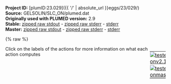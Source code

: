 **Project ID:** [plumID:23.029]({{ '/' | absolute_url }}eggs/23/029/)  
**Source:** GELSOLIN/SLC_ON/plumed.dat  
**Originally used with PLUMED version:** 2.9  
**Stable:** [zipped raw stdout](plumed.dat.plumed.stdout.txt.zip) - [zipped raw stderr](plumed.dat.plumed.stderr.txt.zip) - [stderr](plumed.dat.plumed.stderr)  
**Master:** [zipped raw stdout](plumed.dat.plumed_master.stdout.txt.zip) - [zipped raw stderr](plumed.dat.plumed_master.stderr.txt.zip) - [stderr](plumed.dat.plumed_master.stderr)  

{% raw %}
<div style="width: 100%; float:left">
<div style="width: 90%; float:left" id="value_details_data/GELSOLIN/SLC_ON/plumed.dat"> Click on the labels of the actions for more information on what each action computes </div>
<div style="width: 10%; float:left"><table><tr><td style="padding:1px"><a href="plumed.dat.plumed.stderr"><img src="https://img.shields.io/badge/v2.10-passing-green.svg" alt="tested onv2.10" /></a></td></tr><tr><td style="padding:1px"><a href="plumed.dat.plumed_master.stderr"><img src="https://img.shields.io/badge/master-passing-green.svg" alt="tested onmaster" /></a></td></tr></table></div></div>
<pre style="width=97%;">
<span class="plumedtooltip" style="color:green">MOLINFO<span class="right">This command is used to provide information on the molecules that are present in your system. <a href="https://www.plumed.org/doc-master/user-doc/html/_m_o_l_i_n_f_o.html" style="color:green">More details</a><i></i></span></span> <span class="plumedtooltip">STRUCTURE<span class="right">a file in pdb format containing a reference structure<i></i></span></span>=template_AA.pdb

<span id="data/GELSOLIN/SLC_ON/plumed.datdefsaxsdata_short"><span style="display:none;" id="data/GELSOLIN/SLC_ON/plumed.dat">The MOLINFO action with label <b></b> calculates something</span><span class="plumedtooltip" style="color:green">SAXS<span class="right">Calculates SAXS intensity. This action has <a class="toggler" href='javascript:;' onclick='toggleDisplay("data/GELSOLIN/SLC_ON/plumed.datdefsaxsdata");'>hidden defaults</a>. <a href="https://www.plumed.org/doc-master/user-doc/html/_s_a_x_s.html">More details</a><i></i></span></span> ...

        <span class="plumedtooltip">LABEL<span class="right">a label for the action so that its output can be referenced in the input to other actions<i></i></span></span>=<b name="data/GELSOLIN/SLC_ON/plumed.datsaxsdata" onclick='showPath("data/GELSOLIN/SLC_ON/plumed.dat","data/GELSOLIN/SLC_ON/plumed.datsaxsdata","data/GELSOLIN/SLC_ON/plumed.datsaxsdata","black")'>saxsdata</b><span style="display:none;" id="data/GELSOLIN/SLC_ON/plumed.datsaxsdata">The SAXS action with label <b>saxsdata</b> calculates the following quantities:<table  align="center" frame="void" width="95%" cellpadding="5%"><tr><td width="5%"><b> Quantity </b>  </td><td width="5%"><b> Type </b>  </td><td><b> Description </b> </td></tr><tr><td width="5%">saxsdata.q-0</td><td width="5%"><font color="black">scalar</font></td><td>The # SAXS of q  This is the 0th of these quantities</td></tr><tr><td width="5%">saxsdata.q-1</td><td width="5%"><font color="black">scalar</font></td><td>The # SAXS of q  This is the 1th of these quantities</td></tr><tr><td width="5%">saxsdata.q-2</td><td width="5%"><font color="black">scalar</font></td><td>The # SAXS of q  This is the 2th of these quantities</td></tr><tr><td width="5%">saxsdata.q-3</td><td width="5%"><font color="black">scalar</font></td><td>The # SAXS of q  This is the 3th of these quantities</td></tr><tr><td width="5%">saxsdata.q-4</td><td width="5%"><font color="black">scalar</font></td><td>The # SAXS of q  This is the 4th of these quantities</td></tr><tr><td width="5%">saxsdata.q-5</td><td width="5%"><font color="black">scalar</font></td><td>The # SAXS of q  This is the 5th of these quantities</td></tr><tr><td width="5%">saxsdata.q-6</td><td width="5%"><font color="black">scalar</font></td><td>The # SAXS of q  This is the 6th of these quantities</td></tr><tr><td width="5%">saxsdata.q-7</td><td width="5%"><font color="black">scalar</font></td><td>The # SAXS of q  This is the 7th of these quantities</td></tr><tr><td width="5%">saxsdata.q-8</td><td width="5%"><font color="black">scalar</font></td><td>The # SAXS of q  This is the 8th of these quantities</td></tr><tr><td width="5%">saxsdata.q-9</td><td width="5%"><font color="black">scalar</font></td><td>The # SAXS of q  This is the 9th of these quantities</td></tr><tr><td width="5%">saxsdata.q-10</td><td width="5%"><font color="black">scalar</font></td><td>The # SAXS of q  This is the 10th of these quantities</td></tr><tr><td width="5%">saxsdata.q-11</td><td width="5%"><font color="black">scalar</font></td><td>The # SAXS of q  This is the 11th of these quantities</td></tr><tr><td width="5%">saxsdata.q-12</td><td width="5%"><font color="black">scalar</font></td><td>The # SAXS of q  This is the 12th of these quantities</td></tr><tr><td width="5%">saxsdata.q-13</td><td width="5%"><font color="black">scalar</font></td><td>The # SAXS of q  This is the 13th of these quantities</td></tr><tr><td width="5%">saxsdata.q-14</td><td width="5%"><font color="black">scalar</font></td><td>The # SAXS of q  This is the 14th of these quantities</td></tr><tr><td width="5%">saxsdata.q-15</td><td width="5%"><font color="black">scalar</font></td><td>The # SAXS of q  This is the 15th of these quantities</td></tr><tr><td width="5%">saxsdata.q-16</td><td width="5%"><font color="black">scalar</font></td><td>The # SAXS of q  This is the 16th of these quantities</td></tr><tr><td width="5%">saxsdata.exp-0</td><td width="5%"><font color="black">scalar</font></td><td>The # experimental intensity  This is the 0th of these quantities</td></tr><tr><td width="5%">saxsdata.exp-1</td><td width="5%"><font color="black">scalar</font></td><td>The # experimental intensity  This is the 1th of these quantities</td></tr><tr><td width="5%">saxsdata.exp-2</td><td width="5%"><font color="black">scalar</font></td><td>The # experimental intensity  This is the 2th of these quantities</td></tr><tr><td width="5%">saxsdata.exp-3</td><td width="5%"><font color="black">scalar</font></td><td>The # experimental intensity  This is the 3th of these quantities</td></tr><tr><td width="5%">saxsdata.exp-4</td><td width="5%"><font color="black">scalar</font></td><td>The # experimental intensity  This is the 4th of these quantities</td></tr><tr><td width="5%">saxsdata.exp-5</td><td width="5%"><font color="black">scalar</font></td><td>The # experimental intensity  This is the 5th of these quantities</td></tr><tr><td width="5%">saxsdata.exp-6</td><td width="5%"><font color="black">scalar</font></td><td>The # experimental intensity  This is the 6th of these quantities</td></tr><tr><td width="5%">saxsdata.exp-7</td><td width="5%"><font color="black">scalar</font></td><td>The # experimental intensity  This is the 7th of these quantities</td></tr><tr><td width="5%">saxsdata.exp-8</td><td width="5%"><font color="black">scalar</font></td><td>The # experimental intensity  This is the 8th of these quantities</td></tr><tr><td width="5%">saxsdata.exp-9</td><td width="5%"><font color="black">scalar</font></td><td>The # experimental intensity  This is the 9th of these quantities</td></tr><tr><td width="5%">saxsdata.exp-10</td><td width="5%"><font color="black">scalar</font></td><td>The # experimental intensity  This is the 10th of these quantities</td></tr><tr><td width="5%">saxsdata.exp-11</td><td width="5%"><font color="black">scalar</font></td><td>The # experimental intensity  This is the 11th of these quantities</td></tr><tr><td width="5%">saxsdata.exp-12</td><td width="5%"><font color="black">scalar</font></td><td>The # experimental intensity  This is the 12th of these quantities</td></tr><tr><td width="5%">saxsdata.exp-13</td><td width="5%"><font color="black">scalar</font></td><td>The # experimental intensity  This is the 13th of these quantities</td></tr><tr><td width="5%">saxsdata.exp-14</td><td width="5%"><font color="black">scalar</font></td><td>The # experimental intensity  This is the 14th of these quantities</td></tr><tr><td width="5%">saxsdata.exp-15</td><td width="5%"><font color="black">scalar</font></td><td>The # experimental intensity  This is the 15th of these quantities</td></tr><tr><td width="5%">saxsdata.exp-16</td><td width="5%"><font color="black">scalar</font></td><td>The # experimental intensity  This is the 16th of these quantities</td></tr><tr><td width="5%">saxsdata.score</td><td width="5%"><font color="black">scalar</font></td><td>the Metainference score</td></tr><tr><td width="5%">saxsdata.neff</td><td width="5%"><font color="black">scalar</font></td><td>effective number of replicas</td></tr><tr><td width="5%">saxsdata.scale</td><td width="5%"><font color="black">scalar</font></td><td>scale parameter</td></tr><tr><td width="5%">saxsdata.acceptScale</td><td width="5%"><font color="black">scalar</font></td><td>MC acceptance for scale value</td></tr><tr><td width="5%">saxsdata.acceptSigma</td><td width="5%"><font color="black">scalar</font></td><td>MC acceptance for sigma values</td></tr><tr><td width="5%">saxsdata.sigmaMean-0</td><td width="5%"><font color="black">scalar</font></td><td>uncertainty in the mean estimate  This is the 0th of these quantities</td></tr><tr><td width="5%">saxsdata.sigma-0</td><td width="5%"><font color="black">scalar</font></td><td>uncertainty parameter  This is the 0th of these quantities</td></tr><tr><td width="5%">saxsdata.sigmaMean-1</td><td width="5%"><font color="black">scalar</font></td><td>uncertainty in the mean estimate  This is the 1th of these quantities</td></tr><tr><td width="5%">saxsdata.sigma-1</td><td width="5%"><font color="black">scalar</font></td><td>uncertainty parameter  This is the 1th of these quantities</td></tr><tr><td width="5%">saxsdata.sigmaMean-2</td><td width="5%"><font color="black">scalar</font></td><td>uncertainty in the mean estimate  This is the 2th of these quantities</td></tr><tr><td width="5%">saxsdata.sigma-2</td><td width="5%"><font color="black">scalar</font></td><td>uncertainty parameter  This is the 2th of these quantities</td></tr><tr><td width="5%">saxsdata.sigmaMean-3</td><td width="5%"><font color="black">scalar</font></td><td>uncertainty in the mean estimate  This is the 3th of these quantities</td></tr><tr><td width="5%">saxsdata.sigma-3</td><td width="5%"><font color="black">scalar</font></td><td>uncertainty parameter  This is the 3th of these quantities</td></tr><tr><td width="5%">saxsdata.sigmaMean-4</td><td width="5%"><font color="black">scalar</font></td><td>uncertainty in the mean estimate  This is the 4th of these quantities</td></tr><tr><td width="5%">saxsdata.sigma-4</td><td width="5%"><font color="black">scalar</font></td><td>uncertainty parameter  This is the 4th of these quantities</td></tr><tr><td width="5%">saxsdata.sigmaMean-5</td><td width="5%"><font color="black">scalar</font></td><td>uncertainty in the mean estimate  This is the 5th of these quantities</td></tr><tr><td width="5%">saxsdata.sigma-5</td><td width="5%"><font color="black">scalar</font></td><td>uncertainty parameter  This is the 5th of these quantities</td></tr><tr><td width="5%">saxsdata.sigmaMean-6</td><td width="5%"><font color="black">scalar</font></td><td>uncertainty in the mean estimate  This is the 6th of these quantities</td></tr><tr><td width="5%">saxsdata.sigma-6</td><td width="5%"><font color="black">scalar</font></td><td>uncertainty parameter  This is the 6th of these quantities</td></tr><tr><td width="5%">saxsdata.sigmaMean-7</td><td width="5%"><font color="black">scalar</font></td><td>uncertainty in the mean estimate  This is the 7th of these quantities</td></tr><tr><td width="5%">saxsdata.sigma-7</td><td width="5%"><font color="black">scalar</font></td><td>uncertainty parameter  This is the 7th of these quantities</td></tr><tr><td width="5%">saxsdata.sigmaMean-8</td><td width="5%"><font color="black">scalar</font></td><td>uncertainty in the mean estimate  This is the 8th of these quantities</td></tr><tr><td width="5%">saxsdata.sigma-8</td><td width="5%"><font color="black">scalar</font></td><td>uncertainty parameter  This is the 8th of these quantities</td></tr><tr><td width="5%">saxsdata.sigmaMean-9</td><td width="5%"><font color="black">scalar</font></td><td>uncertainty in the mean estimate  This is the 9th of these quantities</td></tr><tr><td width="5%">saxsdata.sigma-9</td><td width="5%"><font color="black">scalar</font></td><td>uncertainty parameter  This is the 9th of these quantities</td></tr><tr><td width="5%">saxsdata.sigmaMean-10</td><td width="5%"><font color="black">scalar</font></td><td>uncertainty in the mean estimate  This is the 10th of these quantities</td></tr><tr><td width="5%">saxsdata.sigma-10</td><td width="5%"><font color="black">scalar</font></td><td>uncertainty parameter  This is the 10th of these quantities</td></tr><tr><td width="5%">saxsdata.sigmaMean-11</td><td width="5%"><font color="black">scalar</font></td><td>uncertainty in the mean estimate  This is the 11th of these quantities</td></tr><tr><td width="5%">saxsdata.sigma-11</td><td width="5%"><font color="black">scalar</font></td><td>uncertainty parameter  This is the 11th of these quantities</td></tr><tr><td width="5%">saxsdata.sigmaMean-12</td><td width="5%"><font color="black">scalar</font></td><td>uncertainty in the mean estimate  This is the 12th of these quantities</td></tr><tr><td width="5%">saxsdata.sigma-12</td><td width="5%"><font color="black">scalar</font></td><td>uncertainty parameter  This is the 12th of these quantities</td></tr><tr><td width="5%">saxsdata.sigmaMean-13</td><td width="5%"><font color="black">scalar</font></td><td>uncertainty in the mean estimate  This is the 13th of these quantities</td></tr><tr><td width="5%">saxsdata.sigma-13</td><td width="5%"><font color="black">scalar</font></td><td>uncertainty parameter  This is the 13th of these quantities</td></tr><tr><td width="5%">saxsdata.sigmaMean-14</td><td width="5%"><font color="black">scalar</font></td><td>uncertainty in the mean estimate  This is the 14th of these quantities</td></tr><tr><td width="5%">saxsdata.sigma-14</td><td width="5%"><font color="black">scalar</font></td><td>uncertainty parameter  This is the 14th of these quantities</td></tr><tr><td width="5%">saxsdata.sigmaMean-15</td><td width="5%"><font color="black">scalar</font></td><td>uncertainty in the mean estimate  This is the 15th of these quantities</td></tr><tr><td width="5%">saxsdata.sigma-15</td><td width="5%"><font color="black">scalar</font></td><td>uncertainty parameter  This is the 15th of these quantities</td></tr><tr><td width="5%">saxsdata.sigmaMean-16</td><td width="5%"><font color="black">scalar</font></td><td>uncertainty in the mean estimate  This is the 16th of these quantities</td></tr><tr><td width="5%">saxsdata.sigma-16</td><td width="5%"><font color="black">scalar</font></td><td>uncertainty parameter  This is the 16th of these quantities</td></tr></table></span>
        <span class="plumedtooltip">ATOMS<span class="right">The atoms to be included in the calculation, e<i></i></span></span>=1-11880
        <span class="plumedtooltip">ONEBEAD<span class="right"> calculate SAXS for a single bead model<i></i></span></span>
        <span class="plumedtooltip">TEMPLATE<span class="right"> A PDB file is required for ONEBEAD mapping<i></i></span></span>=template_AA.pdb
        <span style="color:blue" class="comment">#GPU</span>
        <span class="plumedtooltip">SOLVDENS<span class="right"> Density of the solvent to be used for the correction of atomistic form factors<i></i></span></span>=0.334
        <span class="plumedtooltip">SOLVATION_CORRECTION<span class="right"> Solvation layer electron density correction (ONEBEAD only)<i></i></span></span>=0.080
        <span class="plumedtooltip">SOLVATION_STRIDE<span class="right"> Number of steps between every new residues solvation estimation via LCPO (ONEBEAD only)<i></i></span></span>=100
        <span class="plumedtooltip">SASA_CUTOFF<span class="right"> SASA value to consider a residue as exposed to the solvent (ONEBEAD only)<i></i></span></span>=0.7

<span style="color:blue" class="comment">#QVALUE RANGE 0.01-0.25 (stride: 0.0150014)</span>

<span class="plumedtooltip">QVALUE1<span class="right">Selected scattering lengths in inverse angstroms are given as QVALUE1, QVALUE2, <i></i></span></span>=0.0101007       <span class="plumedtooltip">EXPINT1<span class="right">Add an experimental value for each q value<i></i></span></span>=0.9655268182607186
<span class="plumedtooltip">QVALUE2<span class="right">Selected scattering lengths in inverse angstroms are given as QVALUE1, QVALUE2, <i></i></span></span>=0.0251021       <span class="plumedtooltip">EXPINT2<span class="right">Add an experimental value for each q value<i></i></span></span>=0.8074336052768617
<span class="plumedtooltip">QVALUE3<span class="right">Selected scattering lengths in inverse angstroms are given as QVALUE1, QVALUE2, <i></i></span></span>=0.0401035       <span class="plumedtooltip">EXPINT3<span class="right">Add an experimental value for each q value<i></i></span></span>=0.5867844124283979
<span class="plumedtooltip">QVALUE4<span class="right">Selected scattering lengths in inverse angstroms are given as QVALUE1, QVALUE2, <i></i></span></span>=0.0551049       <span class="plumedtooltip">EXPINT4<span class="right">Add an experimental value for each q value<i></i></span></span>=0.3778068043742405
<span class="plumedtooltip">QVALUE5<span class="right">Selected scattering lengths in inverse angstroms are given as QVALUE1, QVALUE2, <i></i></span></span>=0.0701063       <span class="plumedtooltip">EXPINT5<span class="right">Add an experimental value for each q value<i></i></span></span>=0.2199053983683388
<span class="plumedtooltip">QVALUE6<span class="right">Selected scattering lengths in inverse angstroms are given as QVALUE1, QVALUE2, <i></i></span></span>=0.0851077       <span class="plumedtooltip">EXPINT6<span class="right">Add an experimental value for each q value<i></i></span></span>=0.1176236764450616
<span class="plumedtooltip">QVALUE7<span class="right">Selected scattering lengths in inverse angstroms are given as QVALUE1, QVALUE2, <i></i></span></span>=0.1001091       <span class="plumedtooltip">EXPINT7<span class="right">Add an experimental value for each q value<i></i></span></span>=0.0598961117861482
<span class="plumedtooltip">QVALUE8<span class="right">Selected scattering lengths in inverse angstroms are given as QVALUE1, QVALUE2, <i></i></span></span>=0.1151105       <span class="plumedtooltip">EXPINT8<span class="right">Add an experimental value for each q value<i></i></span></span>=0.0320698663426488
<span class="plumedtooltip">QVALUE9<span class="right">Selected scattering lengths in inverse angstroms are given as QVALUE1, QVALUE2, <i></i></span></span>=0.1301119       <span class="plumedtooltip">EXPINT9<span class="right">Add an experimental value for each q value<i></i></span></span>=0.0197961291442457
<span class="plumedtooltip">QVALUE10<span class="right">Selected scattering lengths in inverse angstroms are given as QVALUE1, QVALUE2, <i></i></span></span>=0.1451133      <span class="plumedtooltip">EXPINT10<span class="right">Add an experimental value for each q value<i></i></span></span>=0.0131910258635653
<span class="plumedtooltip">QVALUE11<span class="right">Selected scattering lengths in inverse angstroms are given as QVALUE1, QVALUE2, <i></i></span></span>=0.1601147      <span class="plumedtooltip">EXPINT11<span class="right">Add an experimental value for each q value<i></i></span></span>=0.0090075507724353
<span class="plumedtooltip">QVALUE12<span class="right">Selected scattering lengths in inverse angstroms are given as QVALUE1, QVALUE2, <i></i></span></span>=0.1751161      <span class="plumedtooltip">EXPINT12<span class="right">Add an experimental value for each q value<i></i></span></span>=0.0070054764797778
<span class="plumedtooltip">QVALUE13<span class="right">Selected scattering lengths in inverse angstroms are given as QVALUE1, QVALUE2, <i></i></span></span>=0.1901175      <span class="plumedtooltip">EXPINT13<span class="right">Add an experimental value for each q value<i></i></span></span>=0.0060413990626627
<span class="plumedtooltip">QVALUE14<span class="right">Selected scattering lengths in inverse angstroms are given as QVALUE1, QVALUE2, <i></i></span></span>=0.2051189      <span class="plumedtooltip">EXPINT14<span class="right">Add an experimental value for each q value<i></i></span></span>=0.0049136955389689
<span class="plumedtooltip">QVALUE15<span class="right">Selected scattering lengths in inverse angstroms are given as QVALUE1, QVALUE2, <i></i></span></span>=0.2201203      <span class="plumedtooltip">EXPINT15<span class="right">Add an experimental value for each q value<i></i></span></span>=0.0039878840479083
<span class="plumedtooltip">QVALUE16<span class="right">Selected scattering lengths in inverse angstroms are given as QVALUE1, QVALUE2, <i></i></span></span>=0.2351217      <span class="plumedtooltip">EXPINT16<span class="right">Add an experimental value for each q value<i></i></span></span>=0.0037107186252386
<span class="plumedtooltip">QVALUE17<span class="right">Selected scattering lengths in inverse angstroms are given as QVALUE1, QVALUE2, <i></i></span></span>=0.2501231      <span class="plumedtooltip">EXPINT17<span class="right">Add an experimental value for each q value<i></i></span></span>=0.0033106578718972

<span class="plumedtooltip">OPTSIGMAMEAN<span class="right"> Set to NONE/SEM to manually set sigma mean, or to estimate it on the fly<i></i></span></span>=SEM_MAX
<span class="plumedtooltip">SIGMA_MAX_STEPS<span class="right">Number of steps used to optimise SIGMA_MAX, before that the SIGMA_MAX value is used<i></i></span></span>=500000
<span class="plumedtooltip">AVERAGING<span class="right">Stride for calculation of averaged weights and sigma_mean<i></i></span></span>=500
<span class="plumedtooltip">DOSCORE<span class="right"> activate metainference<i></i></span></span> <span class="plumedtooltip">SIGMA_MEAN0<span class="right">starting value for the uncertainty in the mean estimate<i></i></span></span>=0.5
<span class="plumedtooltip">SCALEDATA<span class="right"> Set to TRUE if you want to sample a scaling factor common to all values and replicas<i></i></span></span> <span class="plumedtooltip">SCALE0<span class="right"> initial value of the scaling factor<i></i></span></span>=1.0
<span class="plumedtooltip">DSCALE<span class="right">maximum MC move of the scaling factor<i></i></span></span>=0.01 <span class="plumedtooltip">SCALE_PRIOR<span class="right"> either FLAT or GAUSSIAN<i></i></span></span>=GAUSSIAN
<span class="plumedtooltip">SIGMA0<span class="right"> initial value of the uncertainty parameter<i></i></span></span>=0.5 <span class="plumedtooltip">SIGMA_MIN<span class="right"> minimum value of the uncertainty parameter<i></i></span></span>=0.0001 <span class="plumedtooltip">SIGMA_MAX<span class="right"> maximum value of the uncertainty parameter<i></i></span></span>=0.5
<span class="plumedtooltip">NOISETYPE<span class="right"> functional form of the noise (GAUSS,MGAUSS,OUTLIERS,MOUTLIERS,GENERIC)<i></i></span></span>=MGAUSS
... SAXS
</span><span id="data/GELSOLIN/SLC_ON/plumed.datdefsaxsdata_long" style="display:none;"><span class="plumedtooltip" style="color:green">SAXS<span class="right">Calculates SAXS intensity. This action uses the <a class="toggler" href='javascript:;' onclick='toggleDisplay("data/GELSOLIN/SLC_ON/plumed.datdefsaxsdata");'>defaults shown here</a>. <a href="https://www.plumed.org/doc-master/user-doc/html/_s_a_x_s.html">More details</a><i></i></span></span> ...

        <span class="plumedtooltip">LABEL<span class="right">a label for the action so that its output can be referenced in the input to other actions<i></i></span></span>=<b name="data/GELSOLIN/SLC_ON/plumed.datsaxsdata" onclick='showPath("data/GELSOLIN/SLC_ON/plumed.dat","data/GELSOLIN/SLC_ON/plumed.datsaxsdata","data/GELSOLIN/SLC_ON/plumed.datsaxsdata","black")'>saxsdata</b>
        <span class="plumedtooltip">ATOMS<span class="right">The atoms to be included in the calculation, e<i></i></span></span>=1-11880
        <span class="plumedtooltip">ONEBEAD<span class="right"> calculate SAXS for a single bead model<i></i></span></span>
        <span class="plumedtooltip">TEMPLATE<span class="right"> A PDB file is required for ONEBEAD mapping<i></i></span></span>=template_AA.pdb
        <span style="color:blue" class="comment">#GPU</span>
        <span class="plumedtooltip">SOLVDENS<span class="right"> Density of the solvent to be used for the correction of atomistic form factors<i></i></span></span>=0.334
        <span class="plumedtooltip">SOLVATION_CORRECTION<span class="right"> Solvation layer electron density correction (ONEBEAD only)<i></i></span></span>=0.080
        <span class="plumedtooltip">SOLVATION_STRIDE<span class="right"> Number of steps between every new residues solvation estimation via LCPO (ONEBEAD only)<i></i></span></span>=100
        <span class="plumedtooltip">SASA_CUTOFF<span class="right"> SASA value to consider a residue as exposed to the solvent (ONEBEAD only)<i></i></span></span>=0.7

<span style="color:blue" class="comment">#QVALUE RANGE 0.01-0.25 (stride: 0.0150014)</span>

<span class="plumedtooltip">QVALUE1<span class="right">Selected scattering lengths in inverse angstroms are given as QVALUE1, QVALUE2, <i></i></span></span>=0.0101007       <span class="plumedtooltip">EXPINT1<span class="right">Add an experimental value for each q value<i></i></span></span>=0.9655268182607186
<span class="plumedtooltip">QVALUE2<span class="right">Selected scattering lengths in inverse angstroms are given as QVALUE1, QVALUE2, <i></i></span></span>=0.0251021       <span class="plumedtooltip">EXPINT2<span class="right">Add an experimental value for each q value<i></i></span></span>=0.8074336052768617
<span class="plumedtooltip">QVALUE3<span class="right">Selected scattering lengths in inverse angstroms are given as QVALUE1, QVALUE2, <i></i></span></span>=0.0401035       <span class="plumedtooltip">EXPINT3<span class="right">Add an experimental value for each q value<i></i></span></span>=0.5867844124283979
<span class="plumedtooltip">QVALUE4<span class="right">Selected scattering lengths in inverse angstroms are given as QVALUE1, QVALUE2, <i></i></span></span>=0.0551049       <span class="plumedtooltip">EXPINT4<span class="right">Add an experimental value for each q value<i></i></span></span>=0.3778068043742405
<span class="plumedtooltip">QVALUE5<span class="right">Selected scattering lengths in inverse angstroms are given as QVALUE1, QVALUE2, <i></i></span></span>=0.0701063       <span class="plumedtooltip">EXPINT5<span class="right">Add an experimental value for each q value<i></i></span></span>=0.2199053983683388
<span class="plumedtooltip">QVALUE6<span class="right">Selected scattering lengths in inverse angstroms are given as QVALUE1, QVALUE2, <i></i></span></span>=0.0851077       <span class="plumedtooltip">EXPINT6<span class="right">Add an experimental value for each q value<i></i></span></span>=0.1176236764450616
<span class="plumedtooltip">QVALUE7<span class="right">Selected scattering lengths in inverse angstroms are given as QVALUE1, QVALUE2, <i></i></span></span>=0.1001091       <span class="plumedtooltip">EXPINT7<span class="right">Add an experimental value for each q value<i></i></span></span>=0.0598961117861482
<span class="plumedtooltip">QVALUE8<span class="right">Selected scattering lengths in inverse angstroms are given as QVALUE1, QVALUE2, <i></i></span></span>=0.1151105       <span class="plumedtooltip">EXPINT8<span class="right">Add an experimental value for each q value<i></i></span></span>=0.0320698663426488
<span class="plumedtooltip">QVALUE9<span class="right">Selected scattering lengths in inverse angstroms are given as QVALUE1, QVALUE2, <i></i></span></span>=0.1301119       <span class="plumedtooltip">EXPINT9<span class="right">Add an experimental value for each q value<i></i></span></span>=0.0197961291442457
<span class="plumedtooltip">QVALUE10<span class="right">Selected scattering lengths in inverse angstroms are given as QVALUE1, QVALUE2, <i></i></span></span>=0.1451133      <span class="plumedtooltip">EXPINT10<span class="right">Add an experimental value for each q value<i></i></span></span>=0.0131910258635653
<span class="plumedtooltip">QVALUE11<span class="right">Selected scattering lengths in inverse angstroms are given as QVALUE1, QVALUE2, <i></i></span></span>=0.1601147      <span class="plumedtooltip">EXPINT11<span class="right">Add an experimental value for each q value<i></i></span></span>=0.0090075507724353
<span class="plumedtooltip">QVALUE12<span class="right">Selected scattering lengths in inverse angstroms are given as QVALUE1, QVALUE2, <i></i></span></span>=0.1751161      <span class="plumedtooltip">EXPINT12<span class="right">Add an experimental value for each q value<i></i></span></span>=0.0070054764797778
<span class="plumedtooltip">QVALUE13<span class="right">Selected scattering lengths in inverse angstroms are given as QVALUE1, QVALUE2, <i></i></span></span>=0.1901175      <span class="plumedtooltip">EXPINT13<span class="right">Add an experimental value for each q value<i></i></span></span>=0.0060413990626627
<span class="plumedtooltip">QVALUE14<span class="right">Selected scattering lengths in inverse angstroms are given as QVALUE1, QVALUE2, <i></i></span></span>=0.2051189      <span class="plumedtooltip">EXPINT14<span class="right">Add an experimental value for each q value<i></i></span></span>=0.0049136955389689
<span class="plumedtooltip">QVALUE15<span class="right">Selected scattering lengths in inverse angstroms are given as QVALUE1, QVALUE2, <i></i></span></span>=0.2201203      <span class="plumedtooltip">EXPINT15<span class="right">Add an experimental value for each q value<i></i></span></span>=0.0039878840479083
<span class="plumedtooltip">QVALUE16<span class="right">Selected scattering lengths in inverse angstroms are given as QVALUE1, QVALUE2, <i></i></span></span>=0.2351217      <span class="plumedtooltip">EXPINT16<span class="right">Add an experimental value for each q value<i></i></span></span>=0.0037107186252386
<span class="plumedtooltip">QVALUE17<span class="right">Selected scattering lengths in inverse angstroms are given as QVALUE1, QVALUE2, <i></i></span></span>=0.2501231      <span class="plumedtooltip">EXPINT17<span class="right">Add an experimental value for each q value<i></i></span></span>=0.0033106578718972

<span class="plumedtooltip">OPTSIGMAMEAN<span class="right"> Set to NONE/SEM to manually set sigma mean, or to estimate it on the fly<i></i></span></span>=SEM_MAX
<span class="plumedtooltip">SIGMA_MAX_STEPS<span class="right">Number of steps used to optimise SIGMA_MAX, before that the SIGMA_MAX value is used<i></i></span></span>=500000
<span class="plumedtooltip">AVERAGING<span class="right">Stride for calculation of averaged weights and sigma_mean<i></i></span></span>=500
<span class="plumedtooltip">DOSCORE<span class="right"> activate metainference<i></i></span></span> <span class="plumedtooltip">SIGMA_MEAN0<span class="right">starting value for the uncertainty in the mean estimate<i></i></span></span>=0.5
<span class="plumedtooltip">SCALEDATA<span class="right"> Set to TRUE if you want to sample a scaling factor common to all values and replicas<i></i></span></span> <span class="plumedtooltip">SCALE0<span class="right"> initial value of the scaling factor<i></i></span></span>=1.0
<span class="plumedtooltip">DSCALE<span class="right">maximum MC move of the scaling factor<i></i></span></span>=0.01 <span class="plumedtooltip">SCALE_PRIOR<span class="right"> either FLAT or GAUSSIAN<i></i></span></span>=GAUSSIAN
<span class="plumedtooltip">SIGMA0<span class="right"> initial value of the uncertainty parameter<i></i></span></span>=0.5 <span class="plumedtooltip">SIGMA_MIN<span class="right"> minimum value of the uncertainty parameter<i></i></span></span>=0.0001 <span class="plumedtooltip">SIGMA_MAX<span class="right"> maximum value of the uncertainty parameter<i></i></span></span>=0.5
<span class="plumedtooltip">NOISETYPE<span class="right"> functional form of the noise (GAUSS,MGAUSS,OUTLIERS,MOUTLIERS,GENERIC)<i></i></span></span>=MGAUSS
 <span class="plumedtooltip">WRITE_STRIDE<span class="right"> write the status to a file every N steps, this can be used for restart/continuation<i></i></span></span>=10000 <span class="plumedtooltip">DEVICEID<span class="right"> Identifier of the GPU to be used<i></i></span></span>=-1 <span class="plumedtooltip">SCALE_EXPINT<span class="right"> Scaling value for experimental data normalization<i></i></span></span>=1.0 <span class="plumedtooltip">DEUTER_CONC<span class="right"> Fraction of deuterated solvent<i></i></span></span>=0. <span class="plumedtooltip">N<span class="right"> Number of points in the resolution function integral<i></i></span></span>=10
... SAXS
</span><br/><span style="color:blue" class="comment"># METAINFERENCE</span>
<b name="data/GELSOLIN/SLC_ON/plumed.datsaxsbias" onclick='showPath("data/GELSOLIN/SLC_ON/plumed.dat","data/GELSOLIN/SLC_ON/plumed.datsaxsbias","data/GELSOLIN/SLC_ON/plumed.datsaxsbias","black")'>saxsbias</b><span style="display:none;" id="data/GELSOLIN/SLC_ON/plumed.datsaxsbias">The BIASVALUE action with label <b>saxsbias</b> calculates the following quantities:<table  align="center" frame="void" width="95%" cellpadding="5%"><tr><td width="5%"><b> Quantity </b>  </td><td width="5%"><b> Type </b>  </td><td><b> Description </b> </td></tr><tr><td width="5%">saxsbias.bias</td><td width="5%"><font color="black">scalar</font></td><td>the instantaneous value of the bias potential</td></tr><tr><td width="5%">saxsbias.saxsdata.score_bias</td><td width="5%"><font color="black">scalar</font></td><td>one or multiple instances of this quantity can be referenced elsewhere in the input file. these quantities will named with  the arguments of the bias followed by the character string _bias. These quantities tell the user how much the bias is due to each of the colvars. This particular component measures this quantity for the input CV named saxsdata.score</td></tr></table></span>: <span class="plumedtooltip" style="color:green">BIASVALUE<span class="right">Takes the value of one variable and use it as a bias <a href="https://www.plumed.org/doc-master/user-doc/html/_b_i_a_s_v_a_l_u_e.html" style="color:green">More details</a><i></i></span></span> <span class="plumedtooltip">ARG<span class="right">the labels of the scalar/vector arguments whose values will be used as a bias on the system<i></i></span></span>=(saxsdata\.score) <span class="plumedtooltip">STRIDE<span class="right">the frequency with which the forces due to the bias should be calculated<i></i></span></span>=2
<b name="data/GELSOLIN/SLC_ON/plumed.datens" onclick='showPath("data/GELSOLIN/SLC_ON/plumed.dat","data/GELSOLIN/SLC_ON/plumed.datens","data/GELSOLIN/SLC_ON/plumed.datens","black")'>ens</b><span style="display:none;" id="data/GELSOLIN/SLC_ON/plumed.datens">The ENSEMBLE action with label <b>ens</b> calculates the following quantities:<table  align="center" frame="void" width="95%" cellpadding="5%"><tr><td width="5%"><b> Quantity </b>  </td><td width="5%"><b> Type </b>  </td><td><b> Description </b> </td></tr><tr><td width="5%">ens.saxsdata.q-0</td><td width="5%"><font color="black">scalar</font></td><td>the average for argument saxsdata.q-0</td></tr><tr><td width="5%">ens.saxsdata.q-1</td><td width="5%"><font color="black">scalar</font></td><td>the average for argument saxsdata.q-1</td></tr><tr><td width="5%">ens.saxsdata.q-2</td><td width="5%"><font color="black">scalar</font></td><td>the average for argument saxsdata.q-2</td></tr><tr><td width="5%">ens.saxsdata.q-3</td><td width="5%"><font color="black">scalar</font></td><td>the average for argument saxsdata.q-3</td></tr><tr><td width="5%">ens.saxsdata.q-4</td><td width="5%"><font color="black">scalar</font></td><td>the average for argument saxsdata.q-4</td></tr><tr><td width="5%">ens.saxsdata.q-5</td><td width="5%"><font color="black">scalar</font></td><td>the average for argument saxsdata.q-5</td></tr><tr><td width="5%">ens.saxsdata.q-6</td><td width="5%"><font color="black">scalar</font></td><td>the average for argument saxsdata.q-6</td></tr><tr><td width="5%">ens.saxsdata.q-7</td><td width="5%"><font color="black">scalar</font></td><td>the average for argument saxsdata.q-7</td></tr><tr><td width="5%">ens.saxsdata.q-8</td><td width="5%"><font color="black">scalar</font></td><td>the average for argument saxsdata.q-8</td></tr><tr><td width="5%">ens.saxsdata.q-9</td><td width="5%"><font color="black">scalar</font></td><td>the average for argument saxsdata.q-9</td></tr><tr><td width="5%">ens.saxsdata.q-10</td><td width="5%"><font color="black">scalar</font></td><td>the average for argument saxsdata.q-10</td></tr><tr><td width="5%">ens.saxsdata.q-11</td><td width="5%"><font color="black">scalar</font></td><td>the average for argument saxsdata.q-11</td></tr><tr><td width="5%">ens.saxsdata.q-12</td><td width="5%"><font color="black">scalar</font></td><td>the average for argument saxsdata.q-12</td></tr><tr><td width="5%">ens.saxsdata.q-13</td><td width="5%"><font color="black">scalar</font></td><td>the average for argument saxsdata.q-13</td></tr><tr><td width="5%">ens.saxsdata.q-14</td><td width="5%"><font color="black">scalar</font></td><td>the average for argument saxsdata.q-14</td></tr><tr><td width="5%">ens.saxsdata.q-15</td><td width="5%"><font color="black">scalar</font></td><td>the average for argument saxsdata.q-15</td></tr><tr><td width="5%">ens.saxsdata.q-16</td><td width="5%"><font color="black">scalar</font></td><td>the average for argument saxsdata.q-16</td></tr></table></span>: <span class="plumedtooltip" style="color:green">ENSEMBLE<span class="right">Calculates the replica averaging of a collective variable over multiple replicas. <a href="https://www.plumed.org/doc-master/user-doc/html/_e_n_s_e_m_b_l_e.html" style="color:green">More details</a><i></i></span></span> <span class="plumedtooltip">ARG<span class="right">the labels of the values from which the function is calculated<i></i></span></span>=(saxsdata\.q-.*)

<span style="color:blue" class="comment"># STATISTICS</span>
<b name="data/GELSOLIN/SLC_ON/plumed.datstatcg" onclick='showPath("data/GELSOLIN/SLC_ON/plumed.dat","data/GELSOLIN/SLC_ON/plumed.datstatcg","data/GELSOLIN/SLC_ON/plumed.datstatcg","black")'>statcg</b><span style="display:none;" id="data/GELSOLIN/SLC_ON/plumed.datstatcg">The STATS action with label <b>statcg</b> calculates the following quantities:<table  align="center" frame="void" width="95%" cellpadding="5%"><tr><td width="5%"><b> Quantity </b>  </td><td width="5%"><b> Type </b>  </td><td><b> Description </b> </td></tr><tr><td width="5%">statcg.sqdevsum</td><td width="5%"><font color="black">scalar</font></td><td>the sum of the squared deviations between arguments and parameters</td></tr><tr><td width="5%">statcg.corr</td><td width="5%"><font color="black">scalar</font></td><td>the correlation between arguments and parameters</td></tr><tr><td width="5%">statcg.slope</td><td width="5%"><font color="black">scalar</font></td><td>the slope of a linear fit between arguments and parameters</td></tr><tr><td width="5%">statcg.intercept</td><td width="5%"><font color="black">scalar</font></td><td>the intercept of a linear fit between arguments and parameters</td></tr></table></span>: <span class="plumedtooltip" style="color:green">STATS<span class="right">Calculates statistical properties of a set of collective variables with respect to a set of reference values. <a href="https://www.plumed.org/doc-master/user-doc/html/_s_t_a_t_s.html" style="color:green">More details</a><i></i></span></span> <span class="plumedtooltip">ARG<span class="right">the labels of the values from which the function is calculated<i></i></span></span>=(ens.*) <span class="plumedtooltip">PARARG<span class="right">the input for this action is the scalar output from one or more other actions without derivatives<i></i></span></span>=(saxsdata\.exp-.*)

<span style="color:blue" class="comment"># PRINT</span>
<span class="plumedtooltip" style="color:green">PRINT<span class="right">Print quantities to a file. <a href="https://www.plumed.org/doc-master/user-doc/html/_p_r_i_n_t.html" style="color:green">More details</a><i></i></span></span> <span class="plumedtooltip">ARG<span class="right">the labels of the values that you would like to print to the file<i></i></span></span>=(ens.*) <span class="plumedtooltip">STRIDE<span class="right"> the frequency with which the quantities of interest should be output<i></i></span></span>=1000 <span class="plumedtooltip">FILE<span class="right">the name of the file on which to output these quantities<i></i></span></span>=<b name="data/GELSOLIN/SLC_ON/plumed.dat">../ENS.SAXSINT</b>
<span class="plumedtooltip" style="color:green">PRINT<span class="right">Print quantities to a file. <a href="https://www.plumed.org/doc-master/user-doc/html/_p_r_i_n_t.html" style="color:green">More details</a><i></i></span></span> <span class="plumedtooltip">ARG<span class="right">the labels of the values that you would like to print to the file<i></i></span></span>=(saxsdata\.score),(saxsdata\.scale),(saxsdata\.acceptSigma),(saxsdata\.sigma.*) <span class="plumedtooltip">STRIDE<span class="right"> the frequency with which the quantities of interest should be output<i></i></span></span>=1000 <span class="plumedtooltip">FILE<span class="right">the name of the file on which to output these quantities<i></i></span></span>=BAYES.SAXS
<span class="plumedtooltip" style="color:green">PRINT<span class="right">Print quantities to a file. <a href="https://www.plumed.org/doc-master/user-doc/html/_p_r_i_n_t.html" style="color:green">More details</a><i></i></span></span> <span class="plumedtooltip">ARG<span class="right">the labels of the values that you would like to print to the file<i></i></span></span>=(saxsdata\.q-.*) <span class="plumedtooltip">STRIDE<span class="right"> the frequency with which the quantities of interest should be output<i></i></span></span>=1000 <span class="plumedtooltip">FILE<span class="right">the name of the file on which to output these quantities<i></i></span></span>=SAXSINT
<span class="plumedtooltip" style="color:green">PRINT<span class="right">Print quantities to a file. <a href="https://www.plumed.org/doc-master/user-doc/html/_p_r_i_n_t.html" style="color:green">More details</a><i></i></span></span> <span class="plumedtooltip">ARG<span class="right">the labels of the values that you would like to print to the file<i></i></span></span>=<b name="data/GELSOLIN/SLC_ON/plumed.datstatcg">statcg.*</b> <span class="plumedtooltip">STRIDE<span class="right"> the frequency with which the quantities of interest should be output<i></i></span></span>=1000 <span class="plumedtooltip">FILE<span class="right">the name of the file on which to output these quantities<i></i></span></span>=ST.SAXSCG
</pre>
{% endraw %}
